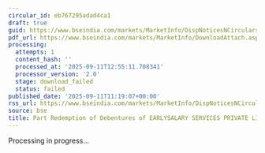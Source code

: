 ```yaml
---
circular_id: eb767295adad4ca1
draft: true
guid: https://www.bseindia.com/markets/MarketInfo/DispNoticesNCirculars.aspx?Noticeid={E7904E64-99D2-4352-A21F-E36778C32C4C}&noticeno=20250911-24&dt=09/11/2025&icount=24&totcount=72&flag=0
pdf_url: https://www.bseindia.com/markets/MarketInfo/DownloadAttach.aspx?id=20250911-24&attachedId=
processing:
  attempts: 1
  content_hash: ''
  processed_at: '2025-09-11T12:55:11.708341'
  processor_version: '2.0'
  stage: download_failed
  status: failed
published_date: '2025-09-11T11:19:07+00:00'
rss_url: https://www.bseindia.com/markets/MarketInfo/DispNoticesNCirculars.aspx?Noticeid={E7904E64-99D2-4352-A21F-E36778C32C4C}&noticeno=20250911-24&dt=09/11/2025&icount=24&totcount=72&flag=0
source: bse
title: Part Redemption of Debentures of EARLYSALARY SERVICES PRIVATE LIMITED
---
```


Processing in progress...
